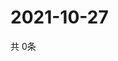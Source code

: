# 2021-10-27
  共 0条

  <!-- BEGIN -->
  <!-- 最后更新时间Wed Oct 27 2021 16:05:35 GMT+0000 (Coordinated Universal Time) -->
  
  <!-- END -->
  
  